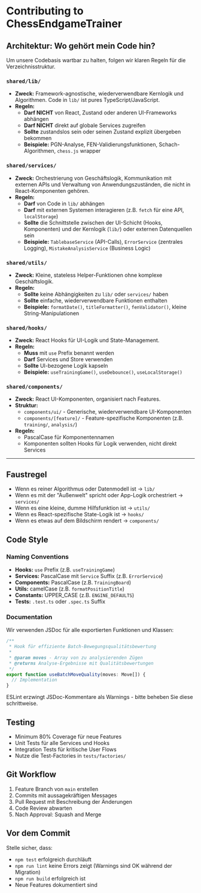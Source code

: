 # Contributing to ChessEndgameTrainer

## Architektur: Wo gehört mein Code hin?

Um unsere Codebasis wartbar zu halten, folgen wir klaren Regeln für die Verzeichnisstruktur.

### `shared/lib/`

- **Zweck:** Framework-agnostische, wiederverwendbare Kernlogik und Algorithmen. Code in `lib/` ist pures TypeScript/JavaScript.
- **Regeln:**
  - **Darf NICHT** von React, Zustand oder anderen UI-Frameworks abhängen
  - **Darf NICHT** direkt auf globale Services zugreifen
  - **Sollte** zustandslos sein oder seinen Zustand explizit übergeben bekommen
  - **Beispiele:** PGN-Analyse, FEN-Validierungsfunktionen, Schach-Algorithmen, `chess.js` wrapper

### `shared/services/`

- **Zweck:** Orchestrierung von Geschäftslogik, Kommunikation mit externen APIs und Verwaltung von Anwendungszuständen, die nicht in React-Komponenten gehören.
- **Regeln:**
  - **Darf** von Code in `lib/` abhängen
  - **Darf** mit externen Systemen interagieren (z.B. `fetch` für eine API, `localStorage`)
  - **Sollte** die Schnittstelle zwischen der UI-Schicht (Hooks, Komponenten) und der Kernlogik (`lib/`) oder externen Datenquellen sein
  - **Beispiele:** `TablebaseService` (API-Calls), `ErrorService` (zentrales Logging), `MistakeAnalysisService` (Business Logic)

### `shared/utils/`

- **Zweck:** Kleine, stateless Helper-Funktionen ohne komplexe Geschäftslogik.
- **Regeln:**
  - **Sollte** keine Abhängigkeiten zu `lib/` oder `services/` haben
  - **Sollte** einfache, wiederverwendbare Funktionen enthalten
  - **Beispiele:** `formatDate()`, `titleFormatter()`, `fenValidator()`, kleine String-Manipulationen

### `shared/hooks/`

- **Zweck:** React Hooks für UI-Logik und State-Management.
- **Regeln:**
  - **Muss** mit `use` Prefix benannt werden
  - **Darf** Services und Store verwenden
  - **Sollte** UI-bezogene Logik kapseln
  - **Beispiele:** `useTrainingGame()`, `useDebounce()`, `useLocalStorage()`

### `shared/components/`

- **Zweck:** React UI-Komponenten, organisiert nach Features.
- **Struktur:**
  - `components/ui/` - Generische, wiederverwendbare UI-Komponenten
  - `components/[feature]/` - Feature-spezifische Komponenten (z.B. `training/`, `analysis/`)
- **Regeln:**
  - PascalCase für Komponentennamen
  - Komponenten sollten Hooks für Logik verwenden, nicht direkt Services

---

## Faustregel

- Wenn es reiner Algorithmus oder Datenmodell ist → `lib/`
- Wenn es mit der "Außenwelt" spricht oder App-Logik orchestriert → `services/`
- Wenn es eine kleine, dumme Hilfsfunktion ist → `utils/`
- Wenn es React-spezifische State-Logik ist → `hooks/`
- Wenn es etwas auf dem Bildschirm rendert → `components/`

## Code Style

### Naming Conventions

- **Hooks:** `use` Prefix (z.B. `useTrainingGame`)
- **Services:** PascalCase mit `Service` Suffix (z.B. `ErrorService`)
- **Components:** PascalCase (z.B. `TrainingBoard`)
- **Utils:** camelCase (z.B. `formatPositionTitle`)
- **Constants:** UPPER_CASE (z.B. `ENGINE_DEFAULTS`)
- **Tests:** `.test.ts` oder `.spec.ts` Suffix

### Documentation

Wir verwenden JSDoc für alle exportierten Funktionen und Klassen:

```typescript
/**
 * Hook für effiziente Batch-Bewegungsqualitätsbewertung
 *
 * @param moves - Array von zu analysierenden Zügen
 * @returns Analyse-Ergebnisse mit Qualitätsbewertungen
 */
export function useBatchMoveQuality(moves: Move[]) {
  // Implementation
}
```

ESLint erzwingt JSDoc-Kommentare als Warnings - bitte beheben Sie diese schrittweise.

## Testing

- Minimum 80% Coverage für neue Features
- Unit Tests für alle Services und Hooks
- Integration Tests für kritische User Flows
- Nutze die Test-Factories in `tests/factories/`

## Git Workflow

1. Feature Branch von `main` erstellen
2. Commits mit aussagekräftigen Messages
3. Pull Request mit Beschreibung der Änderungen
4. Code Review abwarten
5. Nach Approval: Squash and Merge

## Vor dem Commit

Stelle sicher, dass:

- `npm test` erfolgreich durchläuft
- `npm run lint` keine Errors zeigt (Warnings sind OK während der Migration)
- `npm run build` erfolgreich ist
- Neue Features dokumentiert sind
